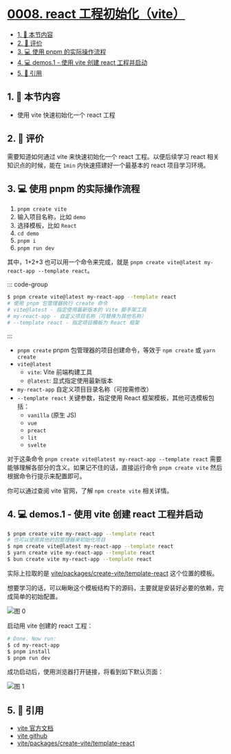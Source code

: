 # [0008. react 工程初始化（vite）](https://github.com/tnotesjs/TNotes.react/tree/main/notes/0008.%20react%20%E5%B7%A5%E7%A8%8B%E5%88%9D%E5%A7%8B%E5%8C%96%EF%BC%88vite%EF%BC%89)

<!-- region:toc -->

- [1. 🎯 本节内容](#1--本节内容)
- [2. 🫧 评价](#2--评价)
- [3. 💻 使用 pnpm 的实际操作流程](#3--使用-pnpm-的实际操作流程)
- [4. 💻 demos.1 - 使用 vite 创建 react 工程并启动](#4--demos1---使用-vite-创建-react-工程并启动)
- [5. 🔗 引用](#5--引用)

<!-- endregion:toc -->

## 1. 🎯 本节内容

- 使用 vite 快速初始化一个 react 工程

## 2. 🫧 评价

需要知道如何通过 vite 来快速初始化一个 react 工程。以便后续学习 react 相关知识点的时候，能在 `1min` 内快速搭建好一个最基本的 react 项目学习环境。

## 3. 💻 使用 pnpm 的实际操作流程

1. `pnpm create vite`
2. 输入项目名称，比如 `demo`
3. 选择模板，比如 `React`
4. `cd demo`
5. `pnpm i`
6. `pnpm run dev`

其中，1+2+3 也可以用一个命令来完成，就是 `pnpm create vite@latest my-react-app --template react`。

::: code-group

```bash [1+2+3]
$ pnpm create vite@latest my-react-app --template react
# 使用 pnpm 包管理器执行 create 命令
# vite@latest - 指定使用最新版本的 Vite 脚手架工具
# my-react-app - 自定义项目名称（可替换为其他名称）
# --template react - 指定项目模板为 React 框架
```

:::

- `pnpm create` pnpm 包管理器的项目创建命令，等效于 `npm create` 或 `yarn create`
- `vite@latest`
  - `vite`: Vite 前端构建工具
  - `@latest`: 显式指定使用最新版本
- `my-react-app` 自定义项目目录名称（可按需修改）
- `--template react` 关键参数，指定使用 React 框架模板，其他可选模板包括：
  - `vanilla` (原生 JS)
  - `vue`
  - `preact`
  - `lit`
  - `svelte`

对于这条命令 `pnpm create vite@latest my-react-app --template react` 需要能够理解各部分的含义。如果记不住的话，直接运行命令 `pnpm create vite` 然后根据命令行提示来配置即可。

你可以通过查阅 vite 官网，了解 `npm create vite` 相关详情。

## 4. 💻 demos.1 - 使用 vite 创建 react 工程并启动

```bash
$ pnpm create vite my-react-app --template react
# 也可以使用其他的包管理器来初始化项目
$ npm create vite@latest my-react-app --template react
$ yarn create vite my-react-app --template react
$ bun create vite my-react-app --template react
```

实际上拉取的是 [vite/packages/create-vite/template-react][3] 这个位置的模板。

想要学习的话，可以瞅瞅这个模板结构下的源码，主要就是安装好必要的依赖，完成简单的初始配置。

![图 0](https://cdn.jsdelivr.net/gh/tnotesjs/imgs@main/2025-06-23-21-55-27.png)

启动用 vite 创建的 react 工程：

```bash
# Done. Now run:
$ cd my-react-app
$ pnpm install
$ pnpm run dev
```

成功启动后，使用浏览器打开链接，将看到如下默认页面：

![图 1](https://cdn.jsdelivr.net/gh/tnotesjs/imgs@main/2025-06-23-21-56-18.png)

## 5. 🔗 引用

- [vite 官方文档][1]
- [vite github][2]
- [vite/packages/create-vite/template-react][3]

[1]: https://vitejs.dev/guide/
[2]: https://github.com/vitejs/vite
[3]: https://github.com/vitejs/vite/tree/main/packages/create-vite/template-react
